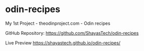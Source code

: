 # odin-recipes
My 1st Project - theodinproject.com - Odin recipes


GitHub Repository: 
https://github.com/ShayasTech/odin-recipes

Live Preview
https://shayastech.github.io/odin-recipes/
